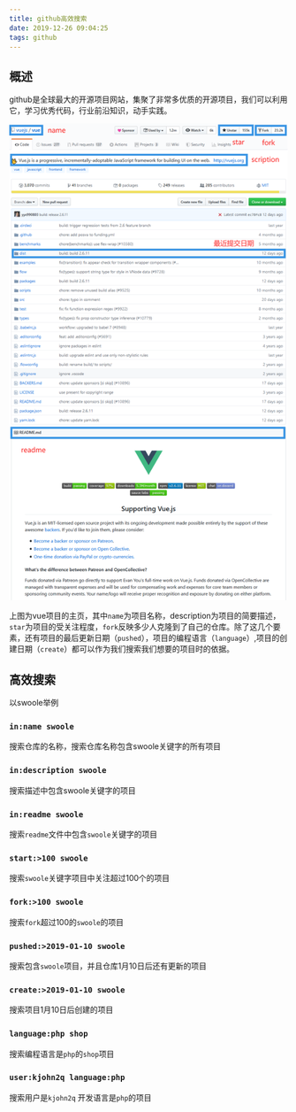 ```yaml
---
title: github高效搜索
date: 2019-12-26 09:04:25
tags: github
---
```


## 概述

github是全球最大的开源项目网站，集聚了非常多优质的开源项目，我们可以利用它，学习优秀代码，行业前沿知识，动手实践。

![](https://raw.githubusercontent.com/KJohn2q/John-s-figure-bed/master/image/20191226085939.png)

上图为vue项目的主页，其中`name`为项目名称，description为项目的简要描述，`star`为项目的受关注程度，`fork`反映多少人克隆到了自己的仓库。除了这几个要素，还有项目的最后更新日期（`pushed`），项目的编程语言（`language`）,项目的创建日期（`create`）都可以作为我们搜索我们想要的项目时的依据。


## 高效搜索

以swoole举例

### `in:name swoole`

搜索仓库的名称，搜索仓库名称包含swoole关键字的所有项目

### `in:description swoole`

搜索描述中包含swoole关键字的项目

### `in:readme swoole`

搜索`readme`文件中包含`swoole`关键字的项目

### `start:>100 swoole`

搜索`swoole`关键字项目中关注超过100个的项目

### `fork:>100 swoole`

搜索`fork`超过100的`swoole`的项目

### `pushed:>2019-01-10 swoole`

搜索包含`swoole`项目，并且仓库1月10日后还有更新的项目

### `create:>2019-01-10 swoole`

搜索项目1月10日后创建的项目

### `language:php shop`

搜索编程语言是`php`的`shop`项目

### `user:kjohn2q language:php`

搜索用户是`kjohn2q` 开发语言是`php`的项目